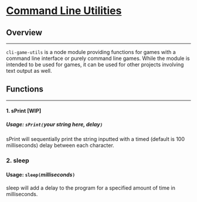 # [Command Line Utilities](https://www.npmjs.com/package/cli-game-utils)

## Overview
***
`cli-game-utils` is a node module providing functions for games with a command line interface or purely command line games. While the module is intended to be used for games, it can be used for other projects involving text output as well.
## Functions
***
#### 1. sPrint [WIP]
##### Usage: `sPrint(`*your string here, delay*`)`
sPrint will sequentially print the string inputted with a timed (default is 100 milliseconds) delay between each character.

### 2. sleep
#### Usage: `sleep(`*milliseconds*`)`
sleep will add a delay to the program for a specified amount of time in milliseconds.
